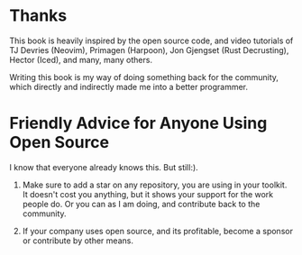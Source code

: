 # Thanks

This book is heavily inspired by the open source code, and video tutorials of TJ Devries
(Neovim), Primagen (Harpoon), Jon Gjengset (Rust Decrusting), Hector (Iced), and many,
many others.

Writing this book is my way of doing something back for the community, which directly and
indirectly made me into a better programmer.

# Friendly Advice for Anyone Using Open Source

I know that everyone already knows this. But still:).

1. Make sure to add a star on any repository, you are using in your toolkit.
   It doesn't cost you anything, but it shows your support for the work people
   do. Or you can as I am doing, and contribute back to the community.

2. If your company uses open source, and its profitable, become a sponsor
   or contribute by other means.
